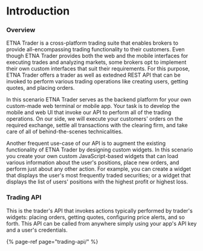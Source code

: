 # Introduction

### Overview

ETNA Trader is a cross-platform trading suite that enables brokers to provide all-encompassing trading functionality to their customers. Even though ETNA Trader provides both the web and the mobile interfaces for executing trades and analyzing markets, some brokers opt to implement their own custom interfaces that suit their requirements. For this purpose, ETNA Trader offers a trader as well as extedned REST API that can be invoked to perform various trading operations like creating users, getting quotes, and placing orders. 

In this scenario ETNA Trader serves as the backend platform for your own custom-made web terminal or mobile app. Your task is to develop the mobile and web UI that invoke our API to perform all of the trading operations. On our side, we will execute your customers' orders on the required exchange, settle all transactions with the clearing firm, and take care of all of behind-the-scenes technicalities.

Another frequent use-case of our API is to augment the existing functionality of ETNA Trader by designing custom widgets. In this scenario you create your own custom JavaScript-based widgets that can load various information about the user's positions, place new orders, and perform just about any other action. For example, you can create a widget that displays the user's most frequently traded securities; or a widget that displays the list of users' positions with the highest profit or highest loss.

### Trading API

This is the trader's API that invokes actions typically performed by trader's widgets: placing orders, getting quotes, configuring price alerts, and so forth. This API can be called from anywhere simply using your app's API key and a user's credentials. 

{% page-ref page="trading-api/" %}

